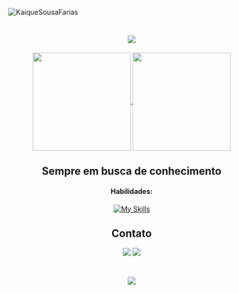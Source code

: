 <p align="left"> <img src="https://komarev.com/ghpvc/?username=KaiqueSousaFarias&label=Visualizacões%20de%20perfil&color=0e75b6&style=flat" alt="KaiqueSousaFarias" /> </p>

<h1 align="center">
<img src="https://readme-typing-svg.herokuapp.com/?font=Righteous&size=35&center=true&vCenter=true&width=500&height=70&duration=4000&lines=Olá!+👋;+Meu+nome+é+Kaique!;" />
</h1>

<div align="center" >
 <a href="https://github.com/KaiqueSousaFarias/github-readme-stats">
  <img height=200 align="center" src="https://github-readme-stats.vercel.app/api?username=KaiqueSousaFarias&theme=radical" />
</a>
<a href="https://github.com/anuraghazra/convoychat">
  <img height=200 align="center" src="https://github-readme-stats.vercel.app/api/top-langs?username=KaiqueSousaFarias&layout=compact&langs_count=8&card_width=320&theme=radical" />
</a>
</div>
<div  align="center">
  
## Sempre em busca de conhecimento

#### Habilidades:
[![My Skills](https://skillicons.dev/icons?i=html,css,js,java,php,py,bootstrap,sass,mysql,nodejs)](https://skillicons.dev)

## Contato

<div> 
<a href = "mailto:kaiquesousaf@gmail.com"> <img src="https://img.shields.io/badge/-Gmail-%23333?style=for-the-badge&logo=gmail&logoColor=white" target="_blank"></a>
<a href="https://www.linkedin.com/in/kaique-sousa-farias/" target="_blank"><img src="https://img.shields.io/badge/-LinkedIn-%230077B5?style=for-the-badge&logo=linkedin&logoColor=white"  target="_blank"></a> 
</div>

</div>

<h1 align="center">
<img src="https://readme-typing-svg.herokuapp.com/?font=Righteous&size=35&center=true&vCenter=true&width=500&height=70&duration=4000&lines=Licença,+agora+é+hora+do+café.;☕☕☕;" />
</h1>




